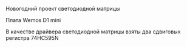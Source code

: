 Новогодний проект светодиодной матрицы

Плата Wemos D1 mini

В качестве драйвера светодиодной матрицы взяты два сдвиговых регистра 74HC595N
